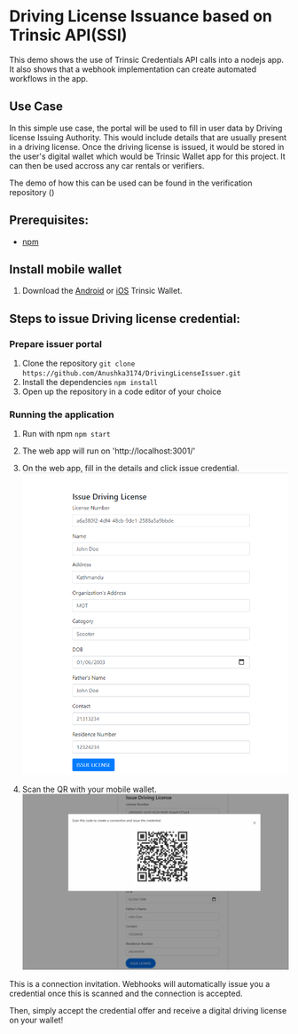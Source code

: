 # Driving License Issuance based on Trinsic API(SSI)
This demo shows the use of Trinsic Credentials API calls into a nodejs app.
It also shows that a webhook implementation can create automated workflows in the app.

## Use Case
In this simple use case, the portal will be used to fill in user data by Driving license Issuing Authority. This would include details that are usually present in a driving license.
Once the driving license is issued, it would be stored in the user's digital wallet which would be Trinsic Wallet app for this project. It can then be used accross any car rentals or verifiers.

The demo of how this can be used can be found in the verification repository ()

## Prerequisites:
- [npm](https://www.npmjs.com/get-npm)

## Install mobile wallet

1. Download the [Android](https://play.google.com/store/apps/details?id=id.streetcred.apps.mobile) or [iOS](https://apps.apple.com/us/app/trinsic-wallet/id1475160728) Trinsic Wallet.

## Steps to issue Driving license credential:

### Prepare issuer portal
1. Clone the repository
`git clone https://github.com/Anushka3174/DrivingLicenseIssuer.git`
3. Install the dependencies
`npm install`
4. Open up the repository in a code editor of your choice

### Running the application

1. Run with npm
`npm start`
2. The web app will run on 'http://localhost:3001/'
2. On the web app, fill in the details and click issue credential.
![credential view](assets/IssuerMain.PNG)

4. Scan the QR with your mobile wallet.
![qr code view](assets/IssueQRCode.PNG)

This is a connection invitation.
Webhooks will automatically issue you a credential once this is scanned and the connection is accepted.

Then, simply accept the credential offer and receive a digital driving license on your wallet!

